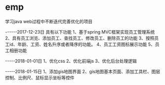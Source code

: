 # emp
学习java web过程中不断迭代完善优化的项目

------2017-12-23日
具有以下功能
1、基于spring MVC框架实现员工管理系统
2、具有员工浏览、添加员工、查找员工、修改员工、删除员工的功能
3、按照员工id、年龄、工资、姓名升序或者降序的功能。
4、员工工资图标展示功能
5、员工相册功能

-----2018-01-01日
1、优化css
2、优化前端js
3、优化后台处理逻辑



-----2018-01-15日
1、添加gis地图界面
2、gis地图基本页面、添加工具栏、图层控制、比例尺、鼠标显示坐标等控件
